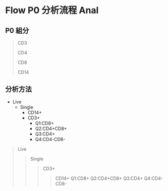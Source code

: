 # Flow P0 分析流程 Anal
## P0 組分

> CD3
>
> CD4
>
> CD8
>
> CD14



## 分析方法

* Live
    * Single
        * CD14+
        * CD3+
            * Q1:CD8+
            * Q2:CD4+CD8+
            * Q3:CD4+
            * Q4:CD4-CD8-



> Live
> > Single
> > > CD3+
> > > > CD14+
> > > > Q1:CD8+
> > > > Q2:CD4+CD8+
> > > > Q3:CD4+
> > > > Q4:CD4-CD8-

